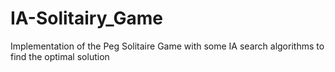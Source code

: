 # IA-Solitairy_Game
Implementation of the Peg Solitaire Game with  some IA search algorithms to find the optimal solution

